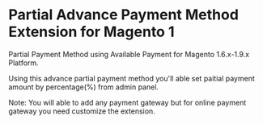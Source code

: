 # Partial Advance Payment Method Extension for Magento 1

Partial Payment Method using Available Payment for Magento 1.6.x-1.9.x Platform.

Using this advance partial payment method you'll able set paitial payment amount by percentage(%) from admin panel.

Note: You will able to add any payment gateway but for online payment gateway you need customize the extension.

